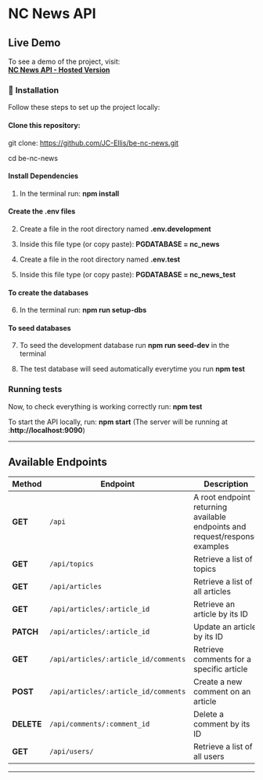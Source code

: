  # NC News API

## Live Demo
To see a demo of the project, visit:  
**[NC News API - Hosted Version](https://be-nc-news-btqn.onrender.com/api/)**

### 🔹 **Installation**
Follow these steps to set up the project locally:

#### **Clone this repository:**

git clone: https://github.com/JC-Ellis/be-nc-news.git

cd be-nc-news

#### Install Dependencies
1. In the terminal run: **npm install**

#### Create the .env files

2. Create a file in the root directory named **.env.development**

3. Inside this file type (or copy paste): **PGDATABASE = nc_news**

4. Create a file in the root directory named **.env.test**

5. Inside this file type (or copy paste): **PGDATABASE = nc_news_test**

#### To create the databases

6. In the terminal run: **npm run setup-dbs**

#### To seed databases

7. To seed the development database run **npm run seed-dev** in the terminal

8. The test database will seed automatically everytime you run **npm test**

### Running tests

Now, to check everything is working correctly run: **npm test**

To start the API locally, run: **npm start**
(The server will be running at :**http://localhost:9090**)

---

## Available Endpoints

| Method | Endpoint | Description |
|--------|----------|-------------|
| **GET** | `/api` | A root endpoint returning available endpoints and request/response examples |
| **GET** | `/api/topics` | Retrieve a list of topics |
| **GET** | `/api/articles` | Retrieve a list of all articles |
| **GET** | `/api/articles/:article_id` | Retrieve an article by its ID |
| **PATCH** | `/api/articles/:article_id` | Update an article by its ID |
| **GET** | `/api/articles/:article_id/comments` | Retrieve comments for a specific article |
| **POST** | `/api/articles/:article_id/comments` | Create a new comment on an article |
| **DELETE** | `/api/comments/:comment_id` | Delete a comment by its ID |
| **GET** | `/api/users/` | Retrieve a list of all users |
---